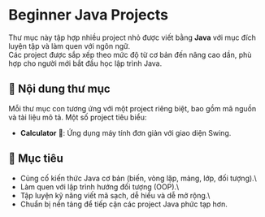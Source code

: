 # Beginner Java Projects
Thư mục này tập hợp nhiều project nhỏ được viết bằng **Java** với mục
đích luyện tập và làm quen với ngôn ngữ.\
Các project được sắp xếp theo mức độ từ cơ bản đến nâng cao dần, phù hợp
cho người mới bắt đầu học lập trình Java.

## 📂 Nội dung thư mục
Mỗi thư mục con tương ứng với một project riêng biệt, bao gồm mã nguồn
và tài liệu mô tả.
Một số project tiêu biểu:
- **Calculator** 🧮: Ứng dụng máy tính đơn giản với giao diện Swing.

## 🎯 Mục tiêu
-   Củng cố kiến thức Java cơ bản (biến, vòng lặp, mảng, lớp, đối
    tượng).\
-   Làm quen với lập trình hướng đối tượng (OOP).\
-   Tập luyện kỹ năng viết mã sạch, dễ hiểu và dễ mở rộng.\
-   Chuẩn bị nền tảng để tiếp cận các project Java phức tạp hơn.
